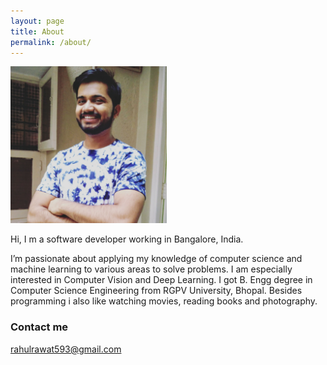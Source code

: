 ```yaml
---
layout: page
title: About
permalink: /about/
---
```

<img src="/images/pic.jpg" width="250" float="right" border-radius="20px" padding-left="10px">

Hi, I m a software developer working in Bangalore, India. 

I’m passionate about applying my knowledge of computer science and machine learning to various areas to solve problems. I am especially interested in Computer Vision and Deep Learning. I got B. Engg degree in Computer Science Engineering from RGPV University, Bhopal. Besides programming i also like watching movies, reading books and photography. 


### Contact me

[rahulrawat593@gmail.com](mailto:rahulrawat593@gmail.com)